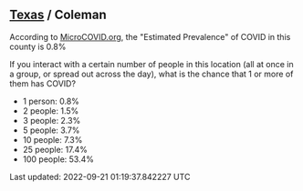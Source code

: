 
## [Texas](/united-states/texas) / Coleman

According to [MicroCOVID.org](http://microcovid.org),
the "Estimated Prevalence" of COVID in this county is 0.8%

If you interact with a certain number of people in this location
(all at once in a group, or spread out across the day), what is the chance that
1 or more of them has COVID?

- 1 person: 0.8%
- 2 people: 1.5%
- 3 people: 2.3%
- 5 people: 3.7%
- 10 people: 7.3%
- 25 people: 17.4%
- 100 people: 53.4%

Last updated: 2022-09-21 01:19:37.842227 UTC
